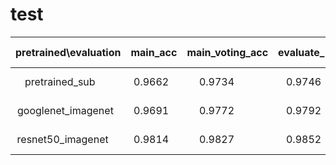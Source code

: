 # test
| pretrained\evaluation | main_acc | main_voting_acc | evaluate_new | time (ms) |
|:---------------------:|:--------:|:---------------:|:------------:|:---------:|
| pretrained_sub        | 0.9662   | 0.9734          | 0.9746       | 19.3      |
| googlenet_imagenet    | 0.9691   | 0.9772          | 0.9792       | 19.3      |
| resnet50_imagenet     | 0.9814   | 0.9827          | 0.9852       | 55.2      |
